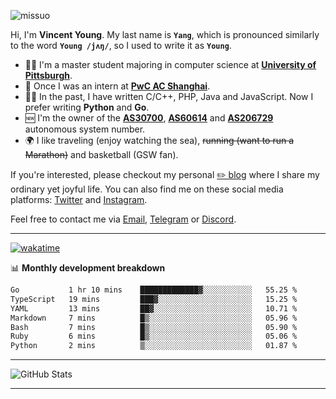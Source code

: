 <p align="left"> <img src="https://komarev.com/ghpvc/?username=missuo&label=Profile%20views&color=0e75b6&style=flat" alt="missuo" /> </p>


Hi, I'm **Vincent Young**. My last name is **`Yang`**, which is pronounced similarly to the word **`Young /jʌŋ/`**, so I used to write it as **`Young`**. 

-  👨‍🎓 I'm a master student majoring in computer science at [**University of Pittsburgh**](https://www.pitt.edu).
-  💼 Once I was an intern at **[PwC AC Shanghai](https://www.linkedin.com/company/pwc-ac-shanghai/)**.
-  👨‍💻 In the past, I have written C/C++, PHP, Java and JavaScript. Now I prefer writing **Python** and **Go**.
-  🆕 I'm the owner of the **[AS30700](https://bgp.tools/as/30700)**, **[AS60614](https://bgp.tools/as/60614)** and **[AS206729](https://bgp.tools/as/206729)** autonomous system number.
-  🌍 I like traveling (enjoy watching the sea), ~~running (want to run a Marathon)~~ and basketball (GSW fan).

If you're interested, please checkout my personal [✏️ blog](https://missuo.me/) where I share my ordinary yet joyful life. You can also find me on these social media platforms: [Twitter](https://twitter.com/m1ssuo) and [Instagram](https://www.instagram.com/missuo.me).

Feel free to contact me via <a href="mailto:i@yyt.moe">Email</a>, [Telegram](https://t.me/missuo) or [Discord](https://discordapp.com/users/missuo#7448).

-------

[![wakatime](https://wakatime.com/badge/user/c13cd961-40ca-417a-afb6-1f9ea8ac295c.svg)](https://wakatime.com/@missuo)

📊 **Monthly development breakdown**
<!--START_SECTION:waka-->

```txt
Go           1 hr 10 mins    █████████████▓░░░░░░░░░░░   55.25 %
TypeScript   19 mins         ███▓░░░░░░░░░░░░░░░░░░░░░   15.25 %
YAML         13 mins         ██▓░░░░░░░░░░░░░░░░░░░░░░   10.71 %
Markdown     7 mins          █▒░░░░░░░░░░░░░░░░░░░░░░░   05.96 %
Bash         7 mins          █▒░░░░░░░░░░░░░░░░░░░░░░░   05.90 %
Ruby         6 mins          █▒░░░░░░░░░░░░░░░░░░░░░░░   05.06 %
Python       2 mins          ▒░░░░░░░░░░░░░░░░░░░░░░░░   01.87 %
```

<!--END_SECTION:waka-->

-------

![GitHub Stats](https://github-readme-stats-opal-alpha-76.vercel.app/api?username=missuo&show_icons=true&theme=transparent)

-------

